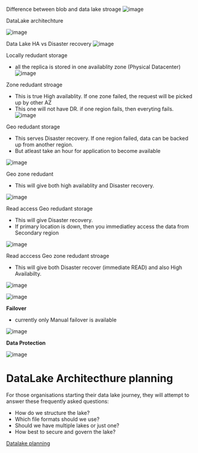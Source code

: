 
Difference between blob and data lake stroage
![image](https://user-images.githubusercontent.com/38088886/111019186-7a5a7580-83b5-11eb-9a38-37474ffc5e7a.png)


DataLake architechture

![image](https://user-images.githubusercontent.com/38088886/111019224-c1486b00-83b5-11eb-9f8b-b8fddd707b32.png)


Data Lake HA vs Disaster recovery
![image](https://user-images.githubusercontent.com/38088886/111019292-24d29880-83b6-11eb-8ab5-1471a8737c93.png)


Locally redudant storage
* all the replica is stored in one availablity zone (Physical Datacenter)
![image](https://user-images.githubusercontent.com/38088886/111019558-e63ddd80-83b7-11eb-9f5b-b1a944010343.png)

Zone redudant stroage
* This is true High availablity. If one zone failed, the request will be picked up by other AZ
* This one will not have DR. if one region fails, then everyting fails.
![image](https://user-images.githubusercontent.com/38088886/111019605-2e5d0000-83b8-11eb-934e-258e81be230a.png)

Geo redudant storage

* This serves Disaster recovery. If one region failed, data can be backed up from another region.
* But atleast take an hour for application to become available

![image](https://user-images.githubusercontent.com/38088886/111019639-9ad7ff00-83b8-11eb-90ab-f34d871321be.png)

Geo zone redudant
* This will give both high availablity and Disaster recovery.

![image](https://user-images.githubusercontent.com/38088886/111019693-d70b5f80-83b8-11eb-9fb0-7b3e636bdb73.png)

Read access Geo redudant storage
* This will give Disaster recovery.
* If primary location is down, then you immediatley access the data from Secondary region

![image](https://user-images.githubusercontent.com/38088886/111019752-12a62980-83b9-11eb-93bf-682807aa1144.png)

Read acccess Geo zone redudant stroage
* This will give both Disaster recover (immediate READ) and also High Availabilty.

![image](https://user-images.githubusercontent.com/38088886/111019823-7a5c7480-83b9-11eb-84de-bbcefe6484cb.png)


![image](https://user-images.githubusercontent.com/38088886/111019854-b5f73e80-83b9-11eb-9f1b-172b34d13103.png)


**Failover**

* currently only Manual failover is available

![image](https://user-images.githubusercontent.com/38088886/111019908-11c1c780-83ba-11eb-9920-3094c2fbc414.png)

**Data Protection**

![image](https://user-images.githubusercontent.com/38088886/111019951-66fdd900-83ba-11eb-868c-9299cad9eb20.png)

# DataLake Architecthure planning

For those organisations starting their data lake journey, they will attempt to answer these frequently asked questions:

* How do we structure the lake?
* Which file formats should we use?
* Should we have multiple lakes or just one?
* How best to secure and govern the lake?

[Datalake planning](https://cloudblogs.microsoft.com/industry-blog/en-gb/technetuk/2020/04/09/building-your-data-lake-on-azure-data-lake-storage-gen2-part-1/)
